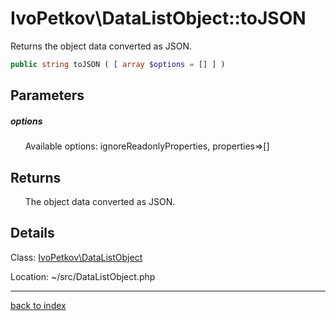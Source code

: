 # IvoPetkov\DataListObject::toJSON

Returns the object data converted as JSON.

```php
public string toJSON ( [ array $options = [] ] )
```

## Parameters

##### options

&nbsp;&nbsp;&nbsp;&nbsp;&nbsp;&nbsp;Available options: ignoreReadonlyProperties, properties=>[]

## Returns

&nbsp;&nbsp;&nbsp;&nbsp;&nbsp;&nbsp;The object data converted as JSON.

## Details

Class: [IvoPetkov\DataListObject](ivopetkov.datalistobject.class.md)

Location: ~/src/DataListObject.php

---

[back to index](index.md)

